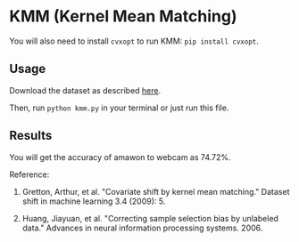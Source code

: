 # KMM (Kernel Mean Matching)

You will also need to install `cvxopt` to run KMM: `pip install cvxopt`.

## Usage

Download the dataset as described [here](../README.md).

Then, run `python kmm.py` in your terminal or just run this file.

## Results

You will get the accuracy of amawon to webcam as 74.72%.

Reference:

1. Gretton, Arthur, et al. "Covariate shift by kernel mean matching." Dataset shift in machine learning 3.4 (2009): 5.

2. Huang, Jiayuan, et al. "Correcting sample selection bias by unlabeled data." Advances in neural information processing systems. 2006.